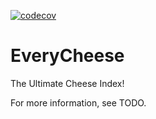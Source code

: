 [![codecov](https://codecov.io/gh/Day0Dreamer/everycheese/branch/master/graph/badge.svg)](https://codecov.io/gh/Day0Dreamer/everycheese)

EveryCheese
==============================

The Ultimate Cheese Index!

For more information, see TODO.
